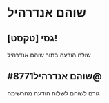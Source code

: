 # &#x202b; שוהם אנדרהיל

## &#x202b; !גסי [טקסט]
&#x202b; שולח הודעה בתור שוהם אנדרהיל

## &#x202b; @שוהם אנדרהיל#8771 
&#x202b; גורם לשוהם לשלוח הודעה מהרשימה
